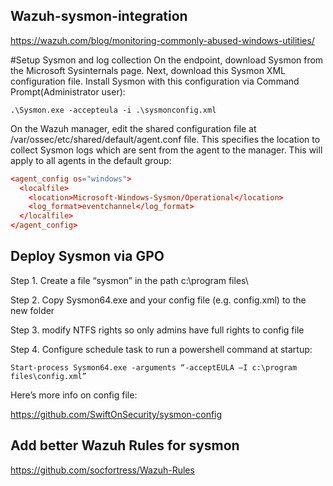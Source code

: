 ## Wazuh-sysmon-integration

https://wazuh.com/blog/monitoring-commonly-abused-windows-utilities/

#Setup Sysmon and log collection
On the endpoint, download Sysmon from the Microsoft Sysinternals page.
Next, download this Sysmon XML configuration file.
Install Sysmon with this configuration via Command Prompt(Administrator user):

```.\Sysmon.exe -accepteula -i .\sysmonconfig.xml```

On the Wazuh manager, edit the shared configuration file at /var/ossec/etc/shared/default/agent.conf file. This specifies the location to collect Sysmon logs which are sent from the agent to the manager. This will apply to all agents in the default group:


```conf
<agent_config os="windows">
  <localfile>
    <location>Microsoft-Windows-Sysmon/Operational</location>
    <log_format>eventchannel</log_format>
  </localfile>
</agent_config>
```

## Deploy Sysmon via GPO 

Step 1. Create a file “sysmon” in the path c:\program files\

Step 2. Copy Sysmon64.exe and your config file (e.g. config.xml) to the new folder

Step 3. modify NTFS rights so only admins have full rights to config file

Step 4. Configure schedule task to run a powershell command at startup: 


```Start-process Sysmon64.exe -arguments “-acceptEULA —I c:\program files\config.xml”```

Here’s more info on config file:

https://github.com/SwiftOnSecurity/sysmon-config


## Add better Wazuh Rules for sysmon

https://github.com/socfortress/Wazuh-Rules

